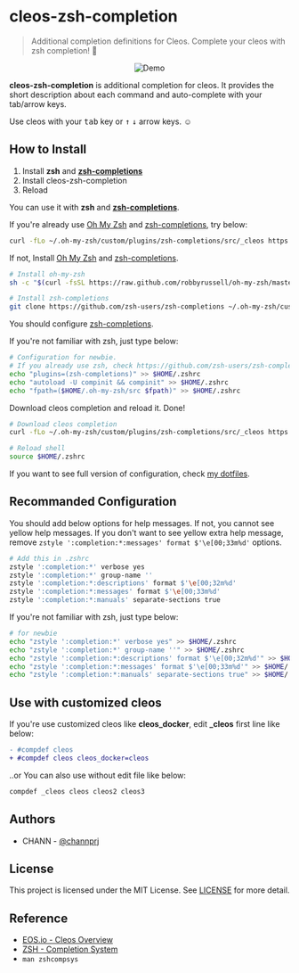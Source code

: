 # cleos-zsh-completion
> Additional completion definitions for Cleos. Complete your cleos with zsh completion! :tada:

<p align="center">
  <img src="demo.gif" alt="Demo" />
</p>


**cleos-zsh-completion** is additional completion for cleos. It provides the short description about each command and auto-complete with your tab/arrow keys.

Use cleos with your <kbd>tab</kbd> key or <kbd>↑</kbd> <kbd>↓</kbd> arrow keys. :relaxed:

## How to Install

1. Install **zsh** and **[zsh-completions](https://github.com/zsh-users/zsh-completions)**
2. Install cleos-zsh-completion
3. Reload

You can use it with **zsh** and **[zsh-completions](https://github.com/zsh-users/zsh-completions)**.

If you're already use [Oh My Zsh](https://ohmyz.sh/) and [zsh-completions](https://github.com/zsh-users/zsh-completions), try below:

```bash
curl -fLo ~/.oh-my-zsh/custom/plugins/zsh-completions/src/_cleos https://raw.githubusercontent.com/OWDIN/cleos-zsh-completion/master/_cleos
```

If not, Install [Oh My Zsh](https://ohmyz.sh/) and [zsh-completions](https://github.com/zsh-users/zsh-completions).

```bash
# Install oh-my-zsh
sh -c "$(curl -fsSL https://raw.github.com/robbyrussell/oh-my-zsh/master/tools/install.sh)"

# Install zsh-completions
git clone https://github.com/zsh-users/zsh-completions ~/.oh-my-zsh/custom/plugins/zsh-completions
```

You should configure [zsh-completions](https://github.com/zsh-users/zsh-completions).

If you're not familiar with zsh, just type below:

```bash
# Configuration for newbie.
# If you already use zsh, check https://github.com/zsh-users/zsh-completions#oh-my-zsh
echo "plugins=(zsh-completions)" >> $HOME/.zshrc
echo "autoload -U compinit && compinit" >> $HOME/.zshrc
echo "fpath=($HOME/.oh-my-zsh/src $fpath)" >> $HOME/.zshrc
```

Download cleos completion and reload it. Done!

```bash
# Download cleos completion
curl -fLo ~/.oh-my-zsh/custom/plugins/zsh-completions/src/_cleos https://raw.githubusercontent.com/OWDIN/cleos-zsh-completion/master/_cleos

# Reload shell
source $HOME/.zshrc
```

If you want to see full version of configuration, check [my dotfiles](https://github.com/channprj/dotfiles-macOS).

## Recommanded Configuration
You should add below options for help messages. If not, you cannot see yellow help messages. If you don't want to see yellow extra help message, remove `zstyle ':completion:*:messages' format $'\e[00;33m%d'` options.

```bash
# Add this in .zshrc
zstyle ':completion:*' verbose yes
zstyle ':completion:*' group-name ''
zstyle ':completion:*:descriptions' format $'\e[00;32m%d'
zstyle ':completion:*:messages' format $'\e[00;33m%d'
zstyle ':completion:*:manuals' separate-sections true
```

If you're not familiar with zsh, just type below:

```bash
# for newbie
echo "zstyle ':completion:*' verbose yes" >> $HOME/.zshrc
echo "zstyle ':completion:*' group-name ''" >> $HOME/.zshrc
echo "zstyle ':completion:*:descriptions' format $'\e[00;32m%d'" >> $HOME/.zshrc
echo "zstyle ':completion:*:messages' format $'\e[00;33m%d'" >> $HOME/.zshrc
echo "zstyle ':completion:*:manuals' separate-sections true" >> $HOME/.zshrc
```


## Use with customized cleos
If you're use customized cleos like **cleos_docker**, edit **_cleos** first line like below:

```diff
- #compdef cleos
+ #compdef cleos cleos_docker=cleos
```

..or You can also use without edit file like below:

```bash
compdef _cleos cleos cleos2 cleos3
```

## Authors
- CHANN - [@channprj](https://github.com/channprj)

## License
This project is licensed under the MIT License. See [LICENSE](LICENSE) for more detail.

## Reference
- [EOS.io - Cleos Overview](https://developers.eos.io/eosio-nodeos/docs/cleos-overview)
- [ZSH - Completion System](http://zsh.sourceforge.net/Doc/Release/Completion-System.html)
- `man zshcompsys`
